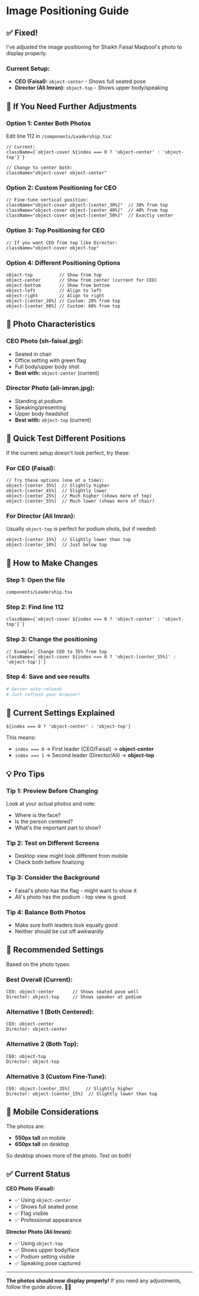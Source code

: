 # Image Positioning Guide

## ✅ Fixed!

I've adjusted the image positioning for Shaikh Faisal Maqbool's photo to display properly.

### Current Setup:
- **CEO (Faisal):** `object-center` - Shows full seated pose
- **Director (Ali Imran):** `object-top` - Shows upper body/speaking

## 🎯 If You Need Further Adjustments

### Option 1: Center Both Photos
Edit line 112 in `/components/Leadership.tsx`:

```tsx
// Current:
className={`object-cover ${index === 0 ? 'object-center' : 'object-top'}`}

// Change to center both:
className="object-cover object-center"
```

### Option 2: Custom Positioning for CEO
```tsx
// Fine-tune vertical position:
className="object-cover object-[center_30%]"  // 30% from top
className="object-cover object-[center_40%]"  // 40% from top
className="object-cover object-[center_50%]"  // Exactly center
```

### Option 3: Top Positioning for CEO
```tsx
// If you want CEO from top like Director:
className="object-cover object-top"
```

### Option 4: Different Positioning Options
```tsx
object-top          // Show from top
object-center       // Show from center (current for CEO)
object-bottom       // Show from bottom
object-left         // Align to left
object-right        // Align to right
object-[center_20%] // Custom: 20% from top
object-[center_60%] // Custom: 60% from top
```

## 📸 Photo Characteristics

### CEO Photo (sh-faisal.jpg):
- Seated in chair
- Office setting with green flag
- Full body/upper body shot
- **Best with:** `object-center` (current)

### Director Photo (ali-imran.jpg):
- Standing at podium
- Speaking/presenting
- Upper body headshot
- **Best with:** `object-top` (current)

## 🔧 Quick Test Different Positions

If the current setup doesn't look perfect, try these:

### For CEO (Faisal):
```tsx
// Try these options (one at a time):
object-[center_35%]  // Slightly higher
object-[center_45%]  // Slightly lower
object-[center_25%]  // Much higher (shows more of top)
object-[center_55%]  // Much lower (shows more of chair)
```

### For Director (Ali Imran):
Usually `object-top` is perfect for podium shots, but if needed:
```tsx
object-[center_15%]  // Slightly lower than top
object-[center_10%]  // Just below top
```

## 📐 How to Make Changes

### Step 1: Open the file
```
components/Leadership.tsx
```

### Step 2: Find line 112
```tsx
className={`object-cover ${index === 0 ? 'object-center' : 'object-top'}`}
```

### Step 3: Change the positioning
```tsx
// Example: Change CEO to 35% from top
className={`object-cover ${index === 0 ? 'object-[center_35%]' : 'object-top'}`}
```

### Step 4: Save and see results
```bash
# Server auto-reloads
# Just refresh your browser!
```

## 🎨 Current Settings Explained

```tsx
${index === 0 ? 'object-center' : 'object-top'}
```

This means:
- `index === 0` → First leader (CEO/Faisal) → **object-center**
- `index === 1` → Second leader (Director/Ali) → **object-top**

## 💡 Pro Tips

### Tip 1: Preview Before Changing
Look at your actual photos and note:
- Where is the face?
- Is the person centered?
- What's the important part to show?

### Tip 2: Test on Different Screens
- Desktop view might look different from mobile
- Check both before finalizing

### Tip 3: Consider the Background
- Faisal's photo has the flag - might want to show it
- Ali's photo has the podium - top view is good

### Tip 4: Balance Both Photos
- Make sure both leaders look equally good
- Neither should be cut off awkwardly

## 🚀 Recommended Settings

Based on the photo types:

### Best Overall (Current):
```tsx
CEO: object-center       // Shows seated pose well
Director: object-top     // Shows speaker at podium
```

### Alternative 1 (Both Centered):
```tsx
CEO: object-center
Director: object-center
```

### Alternative 2 (Both Top):
```tsx
CEO: object-top
Director: object-top
```

### Alternative 3 (Custom Fine-Tune):
```tsx
CEO: object-[center_35%]      // Slightly higher
Director: object-[center_15%]  // Slightly lower than top
```

## 📱 Mobile Considerations

The photos are:
- **550px tall** on mobile
- **650px tall** on desktop

So desktop shows more of the photo. Test on both!

## ✅ Current Status

**CEO Photo (Faisal):**
- ✅ Using `object-center`
- ✅ Shows full seated pose
- ✅ Flag visible
- ✅ Professional appearance

**Director Photo (Ali Imran):**
- ✅ Using `object-top`
- ✅ Shows upper body/face
- ✅ Podium setting visible
- ✅ Speaking pose captured

---

**The photos should now display properly!** If you need any adjustments, follow the guide above. 📸✨

